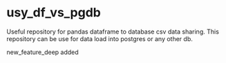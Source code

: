 # usy_df_vs_pgdb
Useful repository for pandas dataframe to database csv data sharing.
This repository can be use for data load into postgres or any other db.

new_feature_deep added